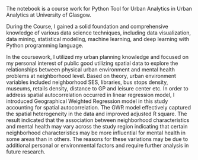 The notebook is a course work for Python Tool for Urban Analytics in Urban Analytics at University of Glasgow.

During the Course, I gained a solid foundation and comprehensive knowledge of various data science techniques, including data visualization, data mining, statistical modeling, machine learning, and deep learning with Python programming language.

In the coursework, I utilized my urban planning knowledge and focused on my personal interest of public good utilizing spatial data to explore the relationships between physical urban environment and mental health problems at neighborhood level. Based on theory, urban environment variables included neighborhood SES, libraries, bus stops density, museums, retails density, distance to GP and leisure center etc. In order to address spatial autocorrelation occurred in linear regression model, I introduced Geographical Weighted Regression model in this study accounting for spatial autocorrelation. The GWR model effectively captured the spatial heterogeneity in the data and improved adjusted R square. The result indicated that the association between neighborhood characteristics and mental health may vary across the study region indicating that certain neighborhood characteristics may be more influential for mental health in some areas than in others. The reasons for these variations may be due to additional personal or environmental factors and require further analysis in future research.
